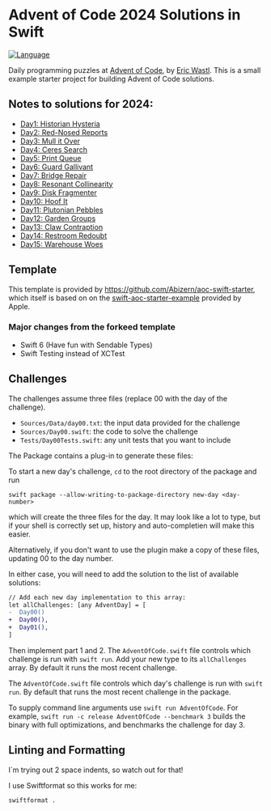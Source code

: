 # Advent of Code 2024 Solutions in Swift

[![Language](https://img.shields.io/badge/language-Swift-blue.svg)](https://swift.org)

Daily programming puzzles at [Advent of Code](<https://adventofcode.com/>), by
[Eric Wastl](<http://was.tl/>). This is a small example starter project for
building Advent of Code solutions.

## Notes to solutions for 2024:

- [Day1: Historian Hysteria](https://abizern.dev/posts/aoc-day1-historian-hysteria/)
- [Day2: Red-Nosed Reports](https://abizern.dev/posts/aoc-day2-red-nosed-reports/)
- [Day3: Mull it Over](https://abizern.dev/posts/aoc-day3-mull-it-over/)
- [Day4: Ceres Search](https://abizern.dev/posts/aoc-day4-ceres-search/)
- [Day5: Print Queue](https://abizern.dev/posts/aoc-day5-print-queue/)
- [Day6: Guard Gallivant](https://abizern.dev/posts/aoc-day6-guard-gallivant/)
- [Day7: Bridge Repair](https://abizern.dev/posts/aoc-day7-bridge-repair/)
- [Day8: Resonant Collinearity](https://abizern.dev/posts/aoc-day8-resonant-collinearity/)
- [Day9: Disk Fragmenter](https://abizern.dev/posts/aoc-day9-disk-fragmenter/)
- [Day10: Hoof It](https://abizern.dev/posts/aoc-day10-hoof-it/)
- [Day11: Plutonian Pebbles](https://abizern.dev/posts/aoc-day11-plutonian-pebbles/)
- [Day12: Garden Groups](https://abizern.dev/posts/aoc-day12-garden-groups/)
- [Day13: Claw Contraption](https://abizern.dev/posts/aoc-day13-claw-contraption/)
- [Day14: Restroom Redoubt](https://abizern.dev/posts/aoc-day14-restroom-redoubt/)
- [Day15: Warehouse Woes](https://abizern.dev/posts/aoc-day15-warehouse-woes/)

## Template 

This template is provided by https://github.com/Abizern/aoc-swift-starter, which itself is based on on the [swift-aoc-starter-example](https://github.com/apple/swift-aoc-starter-example/) provided by Apple.

### Major changes from the forkeed template

- Swift 6 (Have fun with Sendable Types)
- Swift Testing instead of XCTest

## Challenges

The challenges assume three files (replace 00 with the day of the challenge).

- `Sources/Data/day00.txt`: the input data provided for the challenge
- `Sources/Day00.swift`: the code to solve the challenge
- `Tests/Day00Tests.swift`: any unit tests that you want to include

The Package contains a plug-in to generate these files:

To start a new day's challenge, `cd` to the root directory of the package and run 

```shell
swift package --allow-writing-to-package-directory new-day <day-number>
```

which will create the three files for the day. It may look like a lot to type, but if your shell is correctly set up, history and auto-completien will make this easier.

Alternatively, if you don't want to use the plugin make a copy of these files, updating 00 to the  day number.

In either case, you will need to add the solution to the list of available solutions:

```diff
// Add each new day implementation to this array:
let allChallenges: [any AdventDay] = [
-  Day00()
+  Day00(),
+  Day01(),
]
```

Then implement part 1 and 2. The `AdventOfCode.swift` file controls which challenge
is run with `swift run`. Add your new type to its `allChallenges` array. By default 
it runs the most recent challenge.

The `AdventOfCode.swift` file controls which day's challenge is run
with `swift run`. By default that runs the most recent challenge in the package.

To supply command line arguments use `swift run AdventOfCode`. For example,
`swift run -c release AdventOfCode --benchmark 3` builds the binary with full
optimizations, and benchmarks the challenge for day 3.

## Linting and Formatting

I`m trying out 2 space indents, so watch out for that!

I use Swiftformat so this works for me:

```shell
swiftformat .
```

